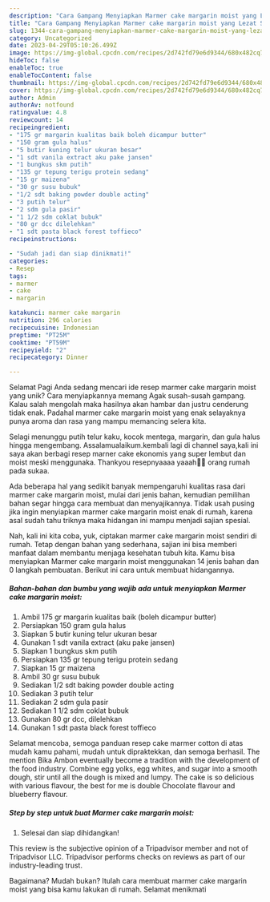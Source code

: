 ```yaml
---
description: "Cara Gampang Menyiapkan Marmer cake margarin moist yang Lezat Sekali, Mantap"
title: "Cara Gampang Menyiapkan Marmer cake margarin moist yang Lezat Sekali, Mantap"
slug: 1344-cara-gampang-menyiapkan-marmer-cake-margarin-moist-yang-lezat-sekali-mantap
category: Uncategorized
date: 2023-04-29T05:10:26.499Z
image: https://img-global.cpcdn.com/recipes/2d742fd79e6d9344/680x482cq70/marmer-cake-margarin-moist-foto-resep-utama.jpg
hideToc: false
enableToc: true
enableTocContent: false
thumbnail: https://img-global.cpcdn.com/recipes/2d742fd79e6d9344/680x482cq70/marmer-cake-margarin-moist-foto-resep-utama.jpg
cover: https://img-global.cpcdn.com/recipes/2d742fd79e6d9344/680x482cq70/marmer-cake-margarin-moist-foto-resep-utama.jpg
author: Admin
authorAv: notfound
ratingvalue: 4.8
reviewcount: 14
recipeingredient:
- "175 gr margarin kualitas baik boleh dicampur butter"
- "150 gram gula halus"
- "5 butir kuning telur ukuran besar"
- "1 sdt vanila extract aku pake jansen"
- "1 bungkus skm putih"
- "135 gr tepung terigu protein sedang"
- "15 gr maizena"
- "30 gr susu bubuk"
- "1/2 sdt baking powder double acting"
- "3 putih telur"
- "2 sdm gula pasir"
- "1 1/2 sdm coklat bubuk"
- "80 gr dcc dilelehkan"
- "1 sdt pasta black forest toffieco"
recipeinstructions:

- "Sudah jadi dan siap dinikmati!"
categories:
- Resep
tags:
- marmer
- cake
- margarin

katakunci: marmer cake margarin 
nutrition: 296 calories
recipecuisine: Indonesian
preptime: "PT25M"
cooktime: "PT59M"
recipeyield: "2"
recipecategory: Dinner

---
```



Selamat Pagi Anda sedang mencari ide resep marmer cake margarin moist yang unik? Cara menyiapkannya memang Agak susah-susah gampang. Kalau salah mengolah maka hasilnya akan hambar dan justru cenderung tidak enak. Padahal marmer cake margarin moist yang enak selayaknya punya aroma dan rasa yang mampu memancing selera kita.


Selagi menunggu putih telur kaku, kocok mentega, margarin, dan gula halus hingga mengembang. Assalamualaikum.kembali lagi di channel saya,kali ini saya akan berbagi resep marner cake ekonomis yang super lembut dan moist meski menggunaka. Thankyou resepnyaaaa yaaah🙏🏻 orang rumah pada sukaa.

Ada beberapa hal yang sedikit banyak mempengaruhi kualitas rasa dari marmer cake margarin moist, mulai dari jenis bahan, kemudian pemilihan bahan segar hingga cara membuat dan menyajikannya. Tidak usah pusing jika ingin menyiapkan marmer cake margarin moist enak di rumah, karena asal sudah tahu triknya maka hidangan ini mampu menjadi sajian spesial.


Nah, kali ini kita coba, yuk, ciptakan marmer cake margarin moist sendiri di rumah. Tetap dengan bahan yang sederhana, sajian ini bisa memberi manfaat dalam membantu menjaga kesehatan tubuh kita. Kamu bisa menyiapkan Marmer cake margarin moist menggunakan 14 jenis bahan dan 0 langkah pembuatan. Berikut ini cara untuk membuat hidangannya.

<!--inarticleads1-->

##### Bahan-bahan dan bumbu yang wajib ada untuk menyiapkan Marmer cake margarin moist:

1. Ambil 175 gr margarin kualitas baik (boleh dicampur butter)
1. Persiapkan 150 gram gula halus
1. Siapkan 5 butir kuning telur ukuran besar
1. Gunakan 1 sdt vanila extract (aku pake jansen)
1. Siapkan 1 bungkus skm putih
1. Persiapkan 135 gr tepung terigu protein sedang
1. Siapkan 15 gr maizena
1. Ambil 30 gr susu bubuk
1. Sediakan 1/2 sdt baking powder double acting
1. Sediakan 3 putih telur
1. Sediakan 2 sdm gula pasir
1. Sediakan 1 1/2 sdm coklat bubuk
1. Gunakan 80 gr dcc, dilelehkan
1. Gunakan 1 sdt pasta black forest toffieco


Selamat mencoba, semoga panduan resep cake marmer cotton di atas mudah kamu pahami, mudah untuk dipraktekkan, dan semoga berhasil. The mention Bika Ambon eventually become a tradition with the development of the food industry. Combine egg yolks, egg whites, and sugar into a smooth dough, stir until all the dough is mixed and lumpy. The cake is so delicious with various flavour, the best for me is double Chocolate flavour and blueberry flavour. 

<!--inarticleads2-->

##### Step by step untuk buat Marmer cake margarin moist:


1. Selesai dan siap dihidangkan!

This review is the subjective opinion of a Tripadvisor member and not of Tripadvisor LLC. Tripadvisor performs checks on reviews as part of our industry-leading trust. 

Bagaimana? Mudah bukan? Itulah cara membuat marmer cake margarin moist yang bisa kamu lakukan di rumah. Selamat menikmati
